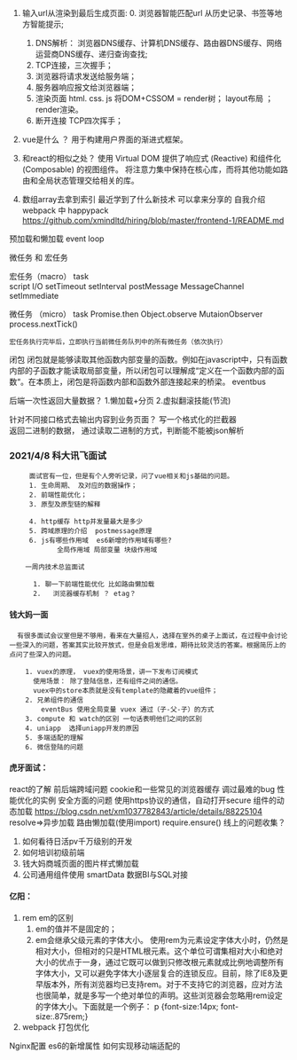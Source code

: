   1. 输入url从渲染到最后生成页面:
      0. 浏览器智能匹配url 从历史记录、书签等地方智能提示;
      1. DNS解析： 浏览器DNS缓存、计算机DNS缓存、路由器DNS缓存、网络运营商DNS缓存、递归查询查找;
      2. TCP连接，三次握手；
      3. 浏览器将请求发送给服务端；
      4. 服务器响应报文给浏览器端；
      5. 渲染页面 
          html. css. js  将DOM+CSSOM = render树； layout布局 ；render渲染。
      6. 断开连接 TCP四次挥手；

  2. vue是什么 ？
    用于构建用户界面的渐进式框架。
  3. 和react的相似之处？
    使用 Virtual DOM
    提供了响应式 (Reactive) 和组件化 (Composable) 的视图组件。
    将注意力集中保持在核心库，而将其他功能如路由和全局状态管理交给相关的库。
  4. 数组array去拿到索引
  最近学到了什么新技术 可以拿来分享的
  自我介绍 
  webpack  中 happypack
https://github.com/xmindltd/hiring/blob/master/frontend-1/README.md


预加载和懒加载 
event loop
   <!-- event loop 是一种程序结构，用于等待和发送消息和事件。 -->
微任务 和 宏任务


   宏任务（macro） task  
   script I/O
   setTimeout setInterval  postMessage  MessageChannel setImmediate 

   微任务 （micro） task
    Promise.then Object.observe MutaionObserver process.nextTick()

    宏任务执行完毕后，立即执行当前微任务队列中的所有微任务（依次执行）
    
闭包 
    闭包就是能够读取其他函数内部变量的函数。例如在javascript中，只有函数内部的子函数才能读取局部变量，所以闭包可以理解成“定义在一个函数内部的函数“。在本质上，闭包是将函数内部和函数外部连接起来的桥梁。
eventbus

后端一次性返回大量数据？
1.懒加载+分页 
2.虚拟翻滚技能(节流)

针对不同接口格式去输出内容到业务页面？
     写一个格式化的拦截器   
返回二进制的数据， 通过读取二进制的方式，判断能不能被json解析       

### 2021/4/8 科大讯飞面试
         面试官有一位，但是有个人旁听记录，问了vue相关和js基础的问题。
         1. 生命周期、 及对应的数据操作；
         2. 前端性能优化；
         3. 原型及原型链的解释
             
         4. http缓存 http并发量最大是多少
         5. 跨域原理的介绍  postmessage原理 
         6. js有哪些作用域  es6新增的作用域有哪些?
                全局作用域 局部变量 块级作用域 

        一周内技术总监面试

          1. 聊一下前端性能优化 比如路由懒加载
          2.   浏览器缓存机制 ？ etag？
#### 钱大妈一面
      有很多面试会议室但是不够用，看来在大量招人，选择在室外的桌子上面试，在过程中会讨论一些深入的问题，答案其实比较开放式，但是会启发思维，期待比较灵活的答案。根据简历上的点问了些深入的问题。

        1. vuex的原理， vuex的使用场景，讲一下发布订阅模式 
          使用场景： 除了登陆信息，还有组件之间的通信。 
          vuex中的store本质就是没有template的隐藏着的vue组件；
        2. 兄弟组件的通信
            eventBus 使用全局变量 vuex 通过（子-父-子）的方式
        3. compute 和 watch的区别 一句话表明他们之间的区别
        4. uniapp  选择uniapp开发的原因
        5. 多端适配的理解 
        6. 微信登陆的问题 

#### 虎牙面试： 
react的了解
前后端跨域问题 
cookie和一些常见的浏览器缓存
调过最难的bug
性能优化的实例
安全方面的问题
  使用https协议的通信，自动打开secure
组件的动态加载
    https://blog.csdn.net/xm1037782843/article/details/88225104 
    resolve=>异步加载 
    路由懒加载(使用import)
    require.ensure() 
线上的问题收集？


1. 如何看待日活pv千万级别的开发
2. 如何培训初级前端
3. 钱大妈商城页面的图片样式懒加载
4. 公司通用组件使用  smartData 数据BI与SQL对接


#### 亿阳：
  1. rem  em的区别
      1. em的值并不是固定的；
      2. em会继承父级元素的字体大小。
      使用rem为元素设定字体大小时，仍然是相对大小，但相对的只是HTML根元素。这个单位可谓集相对大小和绝对大小的优点于一身，通过它既可以做到只修改根元素就成比例地调整所有字体大小，又可以避免字体大小逐层复合的连锁反应。目前，除了IE8及更早版本外，所有浏览器均已支持rem。对于不支持它的浏览器，应对方法也很简单，就是多写一个绝对单位的声明。这些浏览器会忽略用rem设定的字体大小。下面就是一个例子：
      p {font-size:14px; font-size:.875rem;}
  2. webpack 打包优化

  Nginx配置
  es6的新增属性
  如何实现移动端适配的
  
